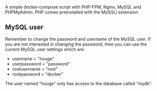 A simple docker-compose script with PHP-FPM, Nginx, MySQL and PHPMyAdmin. PHP comes preinstalled with the MySQLi extension. 

## MySQL user
Remember to change the password and username of the MySQL user. If you are not interested in changing the password, then you can use the current MySQL user settings which are: 
* username = "houge"
* userpassword = "password"
* rootusername = "root"
* rootpassword = "docker"

The user named "houge" only has access to the database called "mydb". 